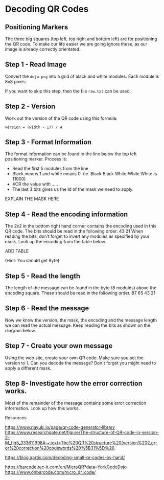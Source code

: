# Decoding QR Codes

## Positioning Markers
The three big squares (top left,  top right and bottom left) are for positioning the QR code.
To make our life easier we are going ignore these,  as our image is already correctly orientated.


## Step 1 - Read Image
Convert the `dojo.png` into a grid of black and white modules.
Each module is 8x8 pixels.

If you want to skip this step,  then the file `raw.txt` can be used.

## Step 2 - Version
Work out the version of the QR code using this formula:

`version = (width - 17) / 4`

## Step 3 - Format Information
The format information can be found in the line below the top left positioning marker.
Process is:
* Read the first 5 modules from the line
* Black means 1 and white means 0.  (ie.  Black Black White White White is 11000)
* XOR the value with .....
* The last 3 bits gives us the Id of the mask we need to apply.

EXPLAIN THE MASK HERE

## Step 4 - Read the encoding information
The 2x2 in the bottom right hand corner contains the encoding used in this QR code.
The bits should be read in the following order:
43
21
When reading the bits,  don't forget to invert any modules as specified by your mask.
Look up the encoding from the table below.

ADD TABLE

(Hint:  You should get Byte)


## Step 5 - Read the length
The length of the message can be found in the byte (8 modules) above the encoding square.  These
should be read in the following order.
87
65
43
21

## Step 6 - Read the message
Now we know the version, the mask, the encoding and the message length we can read the actual message.
Keep reading the bits as shown on the diagram below.


## Step 7 - Create your own message
Using the web site,  create your own QR code.  Make sure you set the version to 1.  Can you decode the message?
Don't forget you might need to apply a different mask.

## Step 8- Investigate how the error correction works.
Most of the remainder of the message contains some error correction information.  Look up how this works.






Resources

https://www.nayuki.io/page/qr-code-generator-library
https://www.researchgate.net/figure/The-structure-of-QR-code-in-version-2-M_fig5_333611998#:~:text=The%20QR%20structure%20(version%202,error%20correction%20codewords%20%5B31%5D%20.

https://blog.qartis.com/decoding-small-qr-codes-by-hand/

https://barcode.tec-it.com/en/MicroQR?data=YorkCodeDojo
https://www.onbarcode.com/micro_qr_code/
